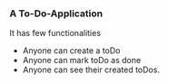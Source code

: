 ### A To-Do-Application
It has few functionalities
- Anyone can create a toDo
- Anyone can mark toDo as done
- Anyone can see their created toDos.